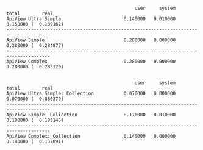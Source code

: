                                                    user     system      total        real
    ApiView Ultra Simple                       0.140000   0.010000   0.150000 (  0.139162)
    --------------------------------------------------------------------------------------
    ApiView Simple                             0.280000   0.000000   0.280000 (  0.284877)
    --------------------------------------------------------------------------------------
    ApiView Complex                            0.280000   0.000000   0.280000 (  0.283129)


                                                   user     system      total        real
    ApiView Ultra Simple: Collection           0.070000   0.000000   0.070000 (  0.080379)
    --------------------------------------------------------------------------------------
    ApiView Simple: Collection                 0.170000   0.010000   0.180000 (  0.183146)
    --------------------------------------------------------------------------------------
    ApiView Complex: Collection                0.140000   0.000000   0.140000 (  0.137891)
